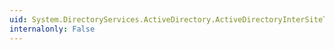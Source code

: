 ```yaml
---
uid: System.DirectoryServices.ActiveDirectory.ActiveDirectoryInterSiteTransport.SiteLinkBridges
internalonly: False
---
```

